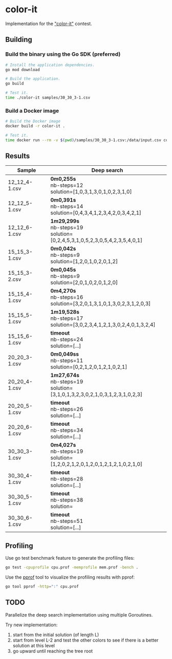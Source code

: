 # color-it

Implementation for the ["color-it"](https://www.sfeir.com/fr/battle-algo/) contest.

## Building

### Build the binary using the Go SDK (preferred)

```bash
# Install the application dependencies.
go mod download

# Build the application.
go build

# Test it.
time ./color-it samples/30_30_3-1.csv
```

### Build a Docker image

```bash
# Build the Docker image
docker build -r color-it .

# Test it.
time docker run --rm -v $(pwd)/samples/30_30_3-1.csv:/data/input.csv color-it /data/input.csv
```

## Results

| Sample        | Deep search                                                                            |
|---------------|----------------------------------------------------------------------------------------|
| 12_12_4-1.csv | **0m0,255s** <br />nb-steps=12 <br />solution=[1,0,3,1,3,0,1,0,2,3,1,0]                |
| 12_12_5-1.csv | **0m0,391s** <br />nb-steps=14 <br />solution=[0,4,3,4,1,2,3,4,2,0,3,4,2,1]            |
| 12_12_6-1.csv | **1m29,299s** <br />nb-steps=19 <br />solution=[0,2,4,5,3,1,0,5,2,3,0,5,4,2,3,5,4,0,1] |
| 15_15_3-1.csv | **0m0,042s** <br />nb-steps=9 <br />solution=[1,2,0,1,0,2,0,1,2]                       |
| 15_15_3-2.csv | **0m0,045s** <br />nb-steps=9 <br />solution=[2,0,1,0,2,0,1,2,0]                       |
| 15_15_4-1.csv | **0m4,270s** <br />nb-steps=16 <br />solution=[3,2,0,1,3,1,0,1,3,0,2,3,1,2,0,3]        |
| 15_15_5-1.csv | **1m19,528s** <br />nb-steps=17 <br />solution=[3,0,2,3,4,1,2,1,3,0,2,4,0,1,3,2,4]     |
| 15_15_6-1.csv | **timeout** <br />nb-steps=24 <br />solution=[...]                                     |
| 20_20_3-1.csv | **0m0,049ss**  <br />nb-steps=11 <br />solution=[0,2,1,2,0,1,2,1,0,2,1]                |
| 20_20_4-1.csv | **1m27,674s** <br />nb-steps=19 <br />solution=[3,1,0,1,3,2,3,0,2,1,0,3,1,2,3,1,0,2,3] |
| 20_20_5-1.csv | **timeout** <br />nb-steps=26 <br />solution=[...]                                     |
| 20_20_6-1.csv | **timeout** <br />nb-steps=34 <br />solution=[...]                                     |
| 30_30_3-1.csv | **0m4,027s** <br />nb-steps=19 <br />solution=[1,2,0,2,1,2,0,1,2,0,1,2,1,2,1,0,2,1,0]  |
| 30_30_4-1.csv | **timeout** <br />nb-steps=28 <br />solution=[...]                                     |
| 30_30_5-1.csv | **timeout** <br />nb-steps=38 <br />solution=                                          |
| 30_30_6-1.csv | **timeout** <br />nb-steps=51 <br />solution=[...]                                     |

## Profiling

Use go test benchmark feature to generate the profiling files:

```bash
go test -cpuprofile cpu.prof -memprofile mem.prof -bench .
```

Use the [pprof](https://github.com/google/pprof) tool to visualize the profiling results with pprof:

```bash
go tool pprof -http=":" cpu.prof
```

## TODO

Parallelize the deep search implementation using multiple Goroutines.

Try new implementation:

1. start from the initial solution (of length L)
1. start from level L-2 and test the other colors to see if there is a better solution at this level
1. go upward until reaching the tree root
